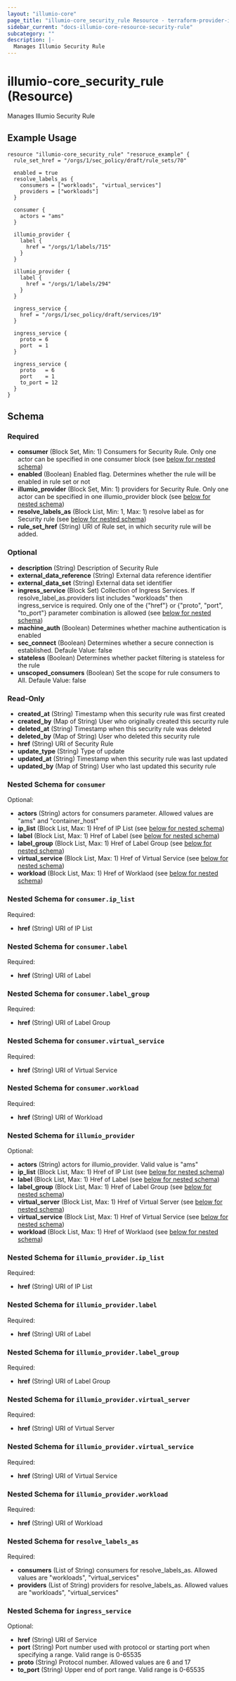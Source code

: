 ```yaml
---
layout: "illumio-core"
page_title: "illumio-core_security_rule Resource - terraform-provider-illumio-core"
sidebar_current: "docs-illumio-core-resource-security-rule"
subcategory: ""
description: |-
  Manages Illumio Security Rule
---
```


# illumio-core_security_rule (Resource)

Manages Illumio Security Rule

Example Usage
------------

```hcl
resource "illumio-core_security_rule" "resoruce_example" {
  rule_set_href = "/orgs/1/sec_policy/draft/rule_sets/70"

  enabled = true
  resolve_labels_as {
    consumers = ["workloads", "virtual_services"]
    providers = ["workloads"]
  }

  consumer {
    actors = "ams"
  }

  illumio_provider {
    label {
      href = "/orgs/1/labels/715"
    }
  }

  illumio_provider {
    label {
      href = "/orgs/1/labels/294"
    }
  }

  ingress_service {
    href = "/orgs/1/sec_policy/draft/services/19"
  }

  ingress_service {
    proto = 6
    port  = 1
  }

  ingress_service {
    proto   = 6
    port    = 1
    to_port = 12
  }
}
```

## Schema

### Required

- **consumer** (Block Set, Min: 1) Consumers for Security Rule. Only one actor can be specified in one consumer block (see [below for nested schema](#nestedblock--consumer))
- **enabled** (Boolean) Enabled flag. Determines whether the rule will be enabled in rule set or not
- **illumio_provider** (Block Set, Min: 1) providers for Security Rule. Only one actor can be specified in one illumio_provider block (see [below for nested schema](#nestedblock--illumio_provider))
- **resolve_labels_as** (Block List, Min: 1, Max: 1) resolve label as for Security rule (see [below for nested schema](#nestedblock--resolve_labels_as))
- **rule_set_href** (String) URI of Rule set, in which security rule will be added.

### Optional

- **description** (String) Description of Security Rule
- **external_data_reference** (String) External data reference identifier
- **external_data_set** (String) External data set identifier
- **ingress_service** (Block Set) Collection of Ingress Services. If resolve_label_as.providers list includes "workloads" then ingress_service is required. Only one of the {"href"} or {"proto", "port", "to_port"} parameter combination is allowed (see [below for nested schema](#nestedblock--ingress_service))
- **machine_auth** (Boolean) Determines whether machine authentication is enabled
- **sec_connect** (Boolean) Determines whether a secure connection is established. Defaule Value: false
- **stateless** (Boolean) Determines whether packet filtering is stateless for the rule
- **unscoped_consumers** (Boolean) Set the scope for rule consumers to All. Defaule Value: false

### Read-Only

- **created_at** (String) Timestamp when this security rule was first created
- **created_by** (Map of String) User who originally created this security rule
- **deleted_at** (String) Timestamp when this security rule was deleted
- **deleted_by** (Map of String) User who deleted this security rule
- **href** (String) URI of Security Rule
- **update_type** (String) Type of update
- **updated_at** (String) Timestamp when this security rule was last updated
- **updated_by** (Map of String) User who last updated this security rule

<a id="nestedblock--consumer"></a>
### Nested Schema for `consumer`

Optional:

- **actors** (String) actors for consumers parameter. Allowed values are "ams" and "container_host"
- **ip_list** (Block List, Max: 1) Href of IP List (see [below for nested schema](#nestedblock--consumer--ip_list))
- **label** (Block List, Max: 1) Href of Label (see [below for nested schema](#nestedblock--consumer--label))
- **label_group** (Block List, Max: 1) Href of Label Group (see [below for nested schema](#nestedblock--consumer--label_group))
- **virtual_service** (Block List, Max: 1) Href of Virtual Service (see [below for nested schema](#nestedblock--consumer--virtual_service))
- **workload** (Block List, Max: 1) Href of Worklaod (see [below for nested schema](#nestedblock--consumer--workload))

<a id="nestedblock--consumer--ip_list"></a>
### Nested Schema for `consumer.ip_list`

Required:

- **href** (String) URI of IP List


<a id="nestedblock--consumer--label"></a>
### Nested Schema for `consumer.label`

Required:

- **href** (String) URI of Label


<a id="nestedblock--consumer--label_group"></a>
### Nested Schema for `consumer.label_group`

Required:

- **href** (String) URI of Label Group


<a id="nestedblock--consumer--virtual_service"></a>
### Nested Schema for `consumer.virtual_service`

Required:

- **href** (String) URI of Virtual Service


<a id="nestedblock--consumer--workload"></a>
### Nested Schema for `consumer.workload`

Required:

- **href** (String) URI of Workload



<a id="nestedblock--illumio_provider"></a>
### Nested Schema for `illumio_provider`

Optional:

- **actors** (String) actors for illumio_provider. Valid value is "ams"
- **ip_list** (Block List, Max: 1) Href of IP List (see [below for nested schema](#nestedblock--illumio_provider--ip_list))
- **label** (Block List, Max: 1) Href of Label (see [below for nested schema](#nestedblock--illumio_provider--label))
- **label_group** (Block List, Max: 1) Href of Label Group (see [below for nested schema](#nestedblock--illumio_provider--label_group))
- **virtual_server** (Block List, Max: 1) Href of Virtual Server (see [below for nested schema](#nestedblock--illumio_provider--virtual_server))
- **virtual_service** (Block List, Max: 1) Href of Virtual Service (see [below for nested schema](#nestedblock--illumio_provider--virtual_service))
- **workload** (Block List, Max: 1) Href of Worklaod (see [below for nested schema](#nestedblock--illumio_provider--workload))

<a id="nestedblock--illumio_provider--ip_list"></a>
### Nested Schema for `illumio_provider.ip_list`

Required:

- **href** (String) URI of IP List


<a id="nestedblock--illumio_provider--label"></a>
### Nested Schema for `illumio_provider.label`

Required:

- **href** (String) URI of Label


<a id="nestedblock--illumio_provider--label_group"></a>
### Nested Schema for `illumio_provider.label_group`

Required:

- **href** (String) URI of Label Group


<a id="nestedblock--illumio_provider--virtual_server"></a>
### Nested Schema for `illumio_provider.virtual_server`

Required:

- **href** (String) URI of Virtual Server


<a id="nestedblock--illumio_provider--virtual_service"></a>
### Nested Schema for `illumio_provider.virtual_service`

Required:

- **href** (String) URI of Virtual Service


<a id="nestedblock--illumio_provider--workload"></a>
### Nested Schema for `illumio_provider.workload`

Required:

- **href** (String) URI of Workload



<a id="nestedblock--resolve_labels_as"></a>
### Nested Schema for `resolve_labels_as`

Required:

- **consumers** (List of String) consumers for resolve_labels_as. Allowed values are "workloads", "virtual_services"
- **providers** (List of String) providers for resolve_labels_as. Allowed values are "workloads", "virtual_services"


<a id="nestedblock--ingress_service"></a>
### Nested Schema for `ingress_service`

Optional:

- **href** (String) URI of Service
- **port** (String) Port number used with protocol or starting port when specifying a range. Valid range is 0-65535
- **proto** (String) Protocol number. Allowed values are 6 and 17
- **to_port** (String) Upper end of port range. Valid range is 0-65535

